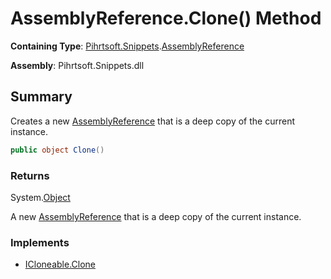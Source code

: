 # AssemblyReference\.Clone\(\) Method

**Containing Type**: [Pihrtsoft.Snippets](../../README.md)\.[AssemblyReference](../README.md)

**Assembly**: Pihrtsoft\.Snippets\.dll

## Summary

Creates a new [AssemblyReference](../README.md) that is a deep copy of the current instance\.

```csharp
public object Clone()
```

### Returns

System\.[Object](https://docs.microsoft.com/en-us/dotnet/api/system.object)

A new [AssemblyReference](../README.md) that is a deep copy of the current instance\.

### Implements

* [ICloneable.Clone](https://docs.microsoft.com/en-us/dotnet/api/system.icloneable.clone)
